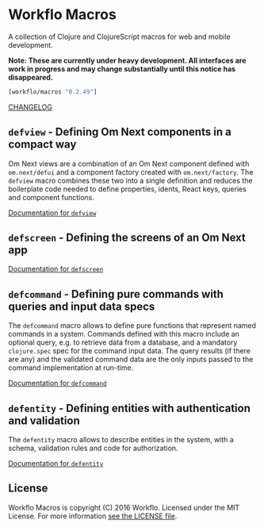 # Workflo Macros

A collection of Clojure and ClojureScript macros for web and mobile
development.

**Note: These are currently under heavy development. All interfaces
are work in progress and may change substantially until this notice
has disappeared.**

```clojure
[workflo/macros "0.2.49"]
```

[CHANGELOG](CHANGELOG.md)

## `defview` - Defining Om Next components in a compact way

Om Next views are a combination of an Om Next component defined
with `om.next/defui` and a component factory created with
`om.next/factory`. The `defview` macro combines these two into
a single definition and reduces the boilerplate code needed to
define properties, idents, React keys, queries and component
functions.

[Documentation for `defview`](docs/defview.md)

## `defscreen` - Defining the screens of an Om Next app

[Documentation for `defscreen`](docs/defscreen.md)

## `defcommand` - Defining pure commands with queries and input data specs

The `defcommand` macro allows to define pure functions that represent
named commands in a system. Commands defined with this macro include
an optional query, e.g. to retrieve data from a database, and a
mandatory `clojure.spec` spec for the command input data. The query
results (if there are any) and the validated command data are the only
inputs passed to the command implementation at run-time.

[Documentation for `defcommand`](docs/defcommand.md)

## `defentity` - Defining entities with authentication and validation

The `defentity` macro allows to describe entities in the system, with
a schema, validation rules and code for authorization.

[Documentation for `defentity`](docs/defentity.md)

## License

Workflo Macros is copyright (C) 2016 Workflo. Licensed under the
MIT License. For more information [see the LICENSE file](LICENSE).
